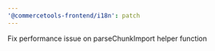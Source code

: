 ```yaml
---
'@commercetools-frontend/i18n': patch
---
```


Fix performance issue on parseChunkImport helper function
